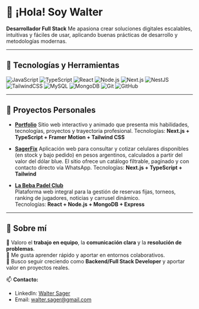 # 👋 ¡Hola! Soy Walter

**Desarrollador Full Stack**
Me apasiona crear soluciones digitales escalables, intuitivas y fáciles de usar, aplicando buenas prácticas de desarrollo y metodologías modernas.

---

## 🚀 Tecnologías y Herramientas

![JavaScript](https://img.shields.io/badge/-JavaScript-F7DF1E?logo=javascript&logoColor=black)
![TypeScript](https://img.shields.io/badge/-TypeScript-3178C6?logo=typescript&logoColor=white)
![React](https://img.shields.io/badge/-React-61DAFB?logo=react&logoColor=black)
![Node.js](https://img.shields.io/badge/-Node.js-339933?logo=node.js&logoColor=white)
![Next.js](https://img.shields.io/badge/-Next.js-000000?logo=next.js&logoColor=white)
![NestJS](https://img.shields.io/badge/-NestJS-E0234E?logo=nestjs&logoColor=white)
![TailwindCSS](https://img.shields.io/badge/-TailwindCSS-06B6D4?logo=tailwindcss&logoColor=white)
![MySQL](https://img.shields.io/badge/-MySQL-4479A1?logo=mysql&logoColor=white)
![MongoDB](https://img.shields.io/badge/-MongoDB-47A248?logo=mongodb&logoColor=white)
![Git](https://img.shields.io/badge/-Git-F05032?logo=git&logoColor=white)
![GitHub](https://img.shields.io/badge/-GitHub-181717?logo=github&logoColor=white)

---

## 🌟 Proyectos Personales

- [**Portfolio**](https://wsager.dev)
  Sitio web interactivo y animado que presenta mis habilidades, tecnologías, proyectos y trayectoria profesional.
  Tecnologías: **Next.js + TypeScript + Framer Motion + Tailwind CSS**

- [**SagerFix**](https://sagerfix.store)
  Aplicación web para consultar y cotizar celulares disponibles (en stock y bajo pedido) en pesos argentinos, calculados a partir del valor del dólar blue.
  El sitio ofrece un catálogo filtrable, paginado y con contacto directo vía WhatsApp.
  Tecnologías: **Next.js + TypeScript + Tailwind**

- [**La Beba Padel Club**](https://labebapadel.com)  
  Plataforma web integral para la gestión de reservas fijas, torneos, ranking de jugadores, noticias y carrusel dinámico.  
  Tecnologías: **React + Node.js + MongoDB + Express**  

---

## 🤝 Sobre mí

🔹 Valoro el **trabajo en equipo**, la **comunicación clara** y la **resolución de problemas**.  
🔹 Me gusta aprender rápido y aportar en entornos colaborativos.  
🔹 Busco seguir creciendo como **Backend/Full Stack Developer** y aportar valor en proyectos reales.

📫 **Contacto:**  
- LinkedIn: [Walter Sager](https://www.linkedin.com/in/waltersager)  
- Email: walter.sager@gmail.com  

